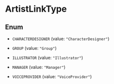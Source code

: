 

# ArtistLinkType

## Enum


* `CHARACTERDESIGNER` (value: `"CharacterDesigner"`)

* `GROUP` (value: `"Group"`)

* `ILLUSTRATOR` (value: `"Illustrator"`)

* `MANAGER` (value: `"Manager"`)

* `VOICEPROVIDER` (value: `"VoiceProvider"`)



